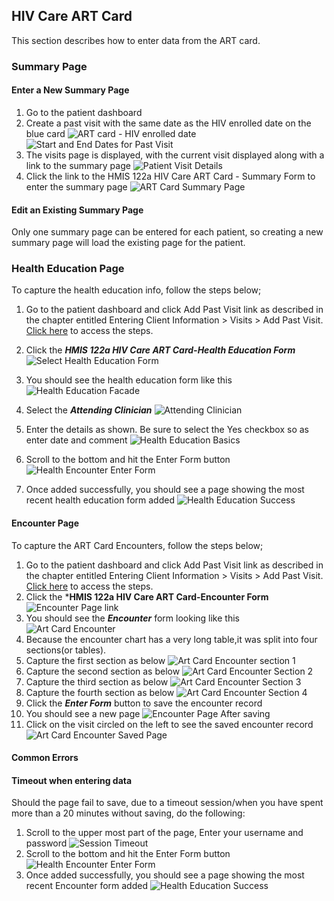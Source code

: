 ## HIV Care ART Card 
This section describes how to enter data from the ART card.
### Summary Page
#### Enter a New Summary Page
1. Go to the patient dashboard 
2. Create a past visit with the same date as the HIV enrolled date on the blue card
![ART card - HIV enrolled date](images/art_card_hiv_enrolled_date.jpg)
![Start and End Dates for Past Visit](images/enter_start_and_end_date_for_new_past_visit.png)
3. The visits page is displayed, with the current visit displayed along with a link to the summary page
![Patient Visit Details](images/patient_visit_details.png)
4.  Click the link to the HMIS 122a HIV Care ART Card - Summary Form to enter the summary page 
![ART Card Summary Page](images/art_card_new.png)
#### Edit an Existing Summary Page
Only one summary page can be entered for each patient, so creating a new summary page will load the existing page for the patient.  

### Health Education Page
To capture the health education info, follow the steps below;
1. Go to the patient dashboard and click Add Past Visit link as described in the chapter entitled  Entering Client Information > Visits > Add Past Visit. [Click here](data_entry.md) to access the steps.
2. Click the ***HMIS 122a HIV Care ART Card-Health Education Form***![Select Health Education Form](images/select_health_education.png)
2. You should see the health education form like this![Health Education Facade](images/art_card_health_education_facade.png)

3. Select the ***Attending Clinician*** ![Attending Clinician](images/select_attending_clinician.png)
4. Enter the details as shown. Be sure to select the Yes checkbox so as enter date and comment ![Health Education Basics](images/art_card_health_education_basics.png)
5. Scroll to the bottom and hit the Enter Form button![Health Encounter Enter Form](images/art_card_health_education_enter_button.png)
6. Once added successfully, you should see a page showing the most recent health education form added ![Health Education Success](images/art_card_health_education_success.png)

#### Encounter Page 
To capture the ART Card Encounters, follow the steps below;
1. Go to the patient dashboard and click Add Past Visit link as described in the chapter entitled  Entering Client Information > Visits > Add Past Visit. [Click here](data_entry.md) to access the steps.
2. Click the ***HMIS 122a HIV Care ART Card-Encounter Form** ![Encounter Page link](images/select_art_card_encounter.png)
2. You should see the ***Encounter*** form looking like this ![Art Card Encounter](images/art_card_encounter_facade.png)
3. Because the encounter chart has a very long table,it was split into four sections(or tables). 
4. Capture the first section as below ![Art Card Encounter section 1](images/art_card_encounter_section_1.png)
5. Capture the second section as below ![Art Card Encounter Section 2](images/art_card_encounter_section_2.png)
6. Capture the third section as below ![Art Card Encounter Section 3](images/art_card_encounter_section_3.png)
7. Capture the fourth section as below ![Art Card Encounter Section 4](images/art_card_encounter_section_4.png)
8. Click the ***Enter Form*** button to save the encounter record
9. You should see a new page ![Encounter Page After saving](images/art_card_encounter_page_after_saving.png)
10. Click on the visit circled on the left to see the saved encounter record ![Art Card Encounter Saved Page](images/art_card_encounter_saved_page.png)

#### Common Errors
#### Timeout when entering data 
Should the page fail to save, due to a timeout session/when you have spent more than a 20 minutes without saving, do the following: 
1. Scroll to the upper most part of the page,
Enter your username and password ![Session Timeout](images/art_card_health_education_session_timeout.png)
2. Scroll to the bottom and hit the Enter Form button![Health Encounter Enter Form](images/art_card_health_education_enter_button.png)
3. Once added successfully, you should see a page showing the most recent Encounter form added ![Health Education Success](images/art_card_health_education_success.png)